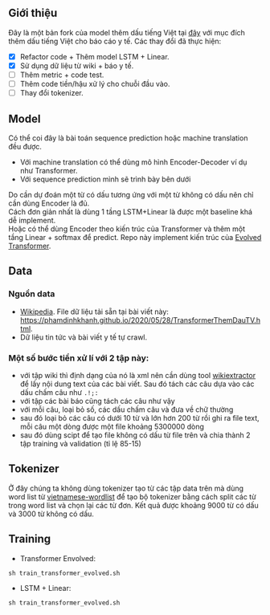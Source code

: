 ## Giới thiệu

Đây là một bản fork của model thêm dấu tiếng Việt tại [đây](https://github.com/vudaoanhtuan/vietnamese-tone-prediction) với mục đích thêm dấu tiếng Việt cho báo cáo y tế. Các thay đổi đã thực hiện:

- [x] Refactor code + Thêm model LSTM + Linear.
- [x] Sử dụng dữ liệu từ wiki + báo y tế.
- [ ] Thêm metric + code test.
- [ ] Thêm code tiền/hậu xử lý cho chuỗi đầu vào.
- [ ] Thay đổi tokenizer.

## Model

Có thể coi đây là bài toán sequence prediction hoặc machine translation đều được.

- Với machine translation có thể dùng mô hình Encoder-Decoder ví dụ như Transformer.
- Với sequence prediction mình sẽ trình bày bên dưới 

Do cần dự đoán một từ có dấu tương ứng với một từ không có dấu nên chỉ cần dùng Encoder là đủ.  
Cách đơn giản nhất là dùng 1 tầng LSTM+Linear là được một baseline khá dễ implement.  
Hoặc có thể dùng Encoder theo kiến trúc của Transformer và thêm một tầng Linear + softmax để predict. 
Repo này implement kiến trúc của [Evolved Transformer](https://arxiv.org/abs/1901.11117). 

## Data

### Nguồn data

- [Wikipedia](https://dumps.wikimedia.org/viwiki/latest/viwiki-latest-pages-articles.xml.bz2). File dữ liệu tải sẵn tại bài viết này: <https://phamdinhkhanh.github.io/2020/05/28/TransformerThemDauTV.html>.
- Dữ liệu tin tức và bài viết y tế tự crawl.

### Một số bước tiền xử lí với 2 tập này:

- với tập wiki thì định dạng của nó là xml nên cần dùng tool [wikiextractor](https://github.com/attardi/wikiextractor) để lấy nội dung text của các bài viết. Sau đó tách các câu dựa vào các dấu chấm câu như `.!;:`
- với tập các bài báo cũng tách các câu như vậy
- với mỗi câu, loại bỏ số, các dấu chấm câu và đưa về chữ thường
- sau đó loại bỏ các câu có dưới 10 từ và lớn hơn 200 từ rồi ghi ra file text, mỗi câu một dòng được một file khoảng 5300000 dòng
- sau đó dùng scipt để tạo file không có dấu từ file trên và chia thành 2 tập training và validation (tỉ lệ 85-15)

## Tokenizer

Ở đây chúng ta không dùng tokenizer tạo từ các tập data trên mà dùng word list từ [vietnamese-wordlist](https://github.com/duyetdev/vietnamese-wordlist) để tạo bộ tokenizer bằng cách split các từ trong word list và chọn lại các từ đơn. 
Kết quả được khoảng 9000 từ có dấu và 3000 từ không có dấu.

## Training

- Transformer Envolved:

```
sh train_transformer_evolved.sh
```

- LSTM + Linear:

```
sh train_transformer_evolved.sh
```